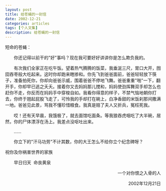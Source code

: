 ```yaml
---
layout: post
title: 给苍蝇的一封信 
date: 2002-12-21
categories: articles
tags: [个人文集]
description: 给苍蝇的一封信 
---
```


<p style="text-indent: 0px;">短命的苍蝇：</p>
<p style="text-indent: 2em;">你还记得以前干的"好"事吗？现在我可要好好讲讲你是怎么欺负我的。</p>
<p style="text-indent: 2em;">有次我们全家正在吃午饭。望着热气腾腾的饭菜，我垂涎三尺，胃口大开，囫囵吞枣般大吃起来。这时你却跑来瞎掺和。你先飞到爸爸面前，爸爸轻轻放下筷子，准备拍死你，你却向爸爸示威，围着爸爸不停地飞舞。爸爸重重"啪"一下，翻开手，你却早已逃之夭夭。接着你又去妈妈那儿搅和，妈妈使劲挥舞双手却怎么也赶你不走，你反而在妈妈手中穿梭自如。我看你得意的样子，不禁气恼地朝你打去，你终于翘起屁股飞走了，可怜我的手却打在碗上，白净香甜的米饭刹那间撒满一地。爸爸见此景，骂我不懂珍惜粮食。我真是赔了夫人又折兵，冤枉死我。</p>
<p style="text-indent: 2em;">哎！还有天早晨，我饿极了，就去面馆吃面条。等我狼吞虎咽吃了大半碗，居然，你的尸体漂浮在汤上。我差点没呕吐出来。</p>
<p style="text-indent: 2em;">&hellip;&hellip;</p>
<p style="text-indent: 2em;">你立下的"汗马功劳"不计其数，你的大王怎么不给你立个纪念碑呀？</p>
<p style="text-indent: 0px;">祝你及你祸害世界的家族</p>
<p style="text-indent: 2em;">早日归天&nbsp; 命丧黄泉</p>
<p align="right">一个对你恨之入骨的人</p>
<p align="right">2002年12月21日</p>
